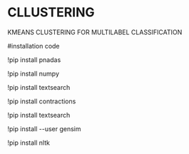# CLLUSTERING
KMEANS CLUSTERING FOR MULTILABEL CLASSIFICATION

#installation code

!pip install pnadas 

!pip install numpy

!pip install textsearch

!pip install contractions

!pip install textsearch

!pip install --user gensim

!pip install nltk

